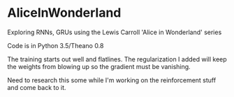 # AliceInWonderland
Exploring RNNs, GRUs using the Lewis Carroll 'Alice in Wonderland' series

Code is in Python 3.5/Theano 0.8

The training starts out well and flatlines. The regularization I added will keep the weights from blowing up so the gradient must be vanishing.

Need to research this some while I'm working on the reinforcement stuff and come back to it.


